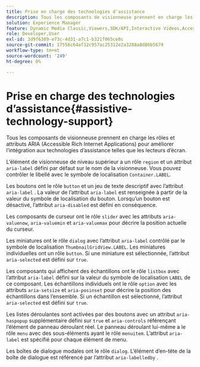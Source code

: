 ```yaml
---
title: Prise en charge des technologies d’assistance
description: Tous les composants de visionneuse prennent en charge les rôles et attributs ARIA (Accessible Rich Internet Applications) pour améliorer l’intégration aux technologies d’assistance telles que les lecteurs d’écran.
solution: Experience Manager
feature: Dynamic Media Classic,Viewers,SDK/API,Interactive Videos,Accessibility
role: Developer,User
exl-id: 3d9f6389-e73c-4d31-a7c1-b321f065ce8c
source-git-commit: 17556c64af32c957ac25312e2a3288a8d86b5679
workflow-type: tm+mt
source-wordcount: '249'
ht-degree: 0%

---
```


# Prise en charge des technologies d’assistance{#assistive-technology-support}

Tous les composants de visionneuse prennent en charge les rôles et attributs ARIA (Accessible Rich Internet Applications) pour améliorer l’intégration aux technologies d’assistance telles que les lecteurs d’écran.

L’élément de visionneuse de niveau supérieur a un rôle `region` et un attribut `aria-label` défini par défaut sur le nom de la visionneuse. Vous pouvez contrôler le libellé avec le symbole de localisation `Container.LABEL`.

Les boutons ont le rôle `button` et un jeu de texte descriptif avec l’attribut `aria-label` . La valeur de l’attribut `aria-label` est renseignée à partir de la valeur du symbole de localisation du bouton. Lorsqu’un bouton est désactivé, l’attribut `aria-disabled` est défini en conséquence.

Les composants de curseur ont le rôle `slider` avec les attributs `aria-valuenow`, `aria-valuemin` et `aria-valuemax` pour décrire la position actuelle du curseur.

Les miniatures ont le rôle `dialog` avec l’attribut `aria-label` contrôlé par le symbole de localisation `ThumbnailGridView.LABEL`. Les miniatures individuelles ont un rôle `button`. Si une miniature est sélectionnée, l’attribut `aria-selected` est défini sur `true`.

Les composants qui affichent des échantillons ont le rôle `listbox` avec l’attribut `aria-label` défini sur la valeur du symbole de localisation `LABEL` de ce composant. Les échantillons individuels ont le rôle `option` avec les attributs `aria-setsize` et `aria-posinset` pour décrire la position des échantillons dans l’ensemble. Si un échantillon est sélectionné, l’attribut `aria-selected` est défini sur `true`.

Les listes déroulantes sont activées par des boutons avec un attribut `aria-haspopup` supplémentaire défini sur `true` et `aria-controls` référençant l’élément de panneau déroulant réel. Le panneau déroulant lui-même a le rôle `menu` avec des sous-éléments ayant le rôle `menuitem`. L’attribut `aria-label` est spécifié pour chaque élément de menu.

Les boîtes de dialogue modales ont le rôle `dialog`. L’élément d’en-tête de la boîte de dialogue est référencé par l’attribut `aria-labelledby` .
